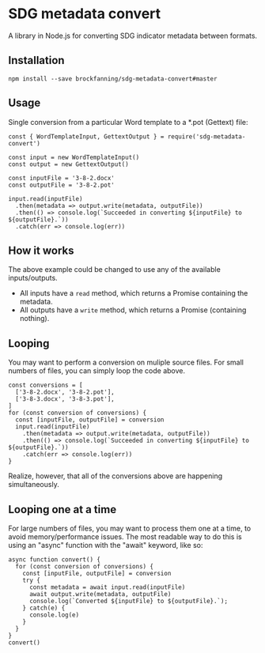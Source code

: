 # SDG metadata convert

A library in Node.js for converting SDG indicator metadata between formats.

## Installation

```
npm install --save brockfanning/sdg-metadata-convert#master
```

## Usage

Single conversion from a particular Word template to a *.pot (Gettext) file:

```
const { WordTemplateInput, GettextOutput } = require('sdg-metadata-convert')

const input = new WordTemplateInput()
const output = new GettextOutput()

const inputFile = '3-8-2.docx'
const outputFile = '3-8-2.pot'

input.read(inputFile)
  .then(metadata => output.write(metadata, outputFile))
  .then(() => console.log(`Succeeded in converting ${inputFile} to ${outputFile}.`))
  .catch(err => console.log(err))
```

## How it works

The above example could be changed to use any of the available inputs/outputs.

* All inputs have a `read` method, which returns a Promise containing the metadata.
* All outputs have a `write` method, which returns a Promise (containing nothing).

## Looping

You may want to perform a conversion on muliple source files. For small numbers of files, you can simply loop the code above.

```
const conversions = [
  ['3-8-2.docx', '3-8-2.pot'],
  ['3-8-3.docx', '3-8-3.pot'],
]
for (const conversion of conversions) {
  const [inputFile, outputFile] = conversion
  input.read(inputFile)
    .then(metadata => output.write(metadata, outputFile))
    .then(() => console.log(`Succeeded in converting ${inputFile} to ${outputFile}.`))
    .catch(err => console.log(err))
}
```

Realize, however, that all of the conversions above are happening simultaneously.

## Looping one at a time

For large numbers of files, you may want to process them one at a time, to avoid memory/performance issues. The most readable way to do this is using an "async" function with the "await" keyword, like so:

```
async function convert() {
  for (const conversion of conversions) {
    const [inputFile, outputFile] = conversion
    try {
      const metadata = await input.read(inputFile)
      await output.write(metadata, outputFile)
      console.log(`Converted ${inputFile} to ${outputFile}.`);
    } catch(e) {
      console.log(e)
    }
  }
}
convert()
```
